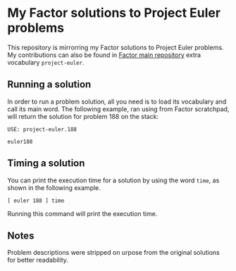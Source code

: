 My Factor solutions to Project Euler problems
=====================

This repository is mirrorring my Factor solutions to Project Euler problems.
My contributions can also be found in [Factor main repository](https://github.com/slavapestov/factor) extra vocabulary `project-euler`.

## Running a solution

In order to run a problem solution, all you need is to load its vocabulary and call its main word.
The following example, ran using from Factor scratchpad, will return the solution for problem 188 on the stack:

```factor
USE: project-euler.188

euler188 
```

## Timing a solution

You can print the execution time for a solution by using the word `time`, as shown in the following example.

```
[ euler 188 ] time
```

Running this command will print the execution time.

## Notes

Problem descriptions were stripped on urpose from the original solutions for better readability.
